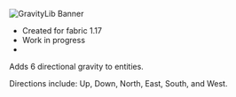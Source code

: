 ![GravityLib Banner](https://user-images.githubusercontent.com/56317194/121430473-c0d05980-c93d-11eb-8f18-4b33ecc59bed.png)

- Created for fabric 1.17
- Work in progress
-
Adds 6 directional gravity to entities.

Directions include: Up, Down, North, East, South, and West.

